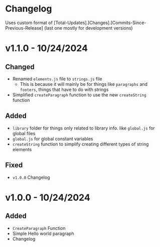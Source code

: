 # Changelog
Uses custom format of
[Total-Updates].[Changes].[Commits-Since-Previous-Release]
(last one mostly for development versions)

# v1.1.0 - 10/24/2024
## Changed
- Renamed `elements.js` file to `strings.js` file
  - This is because it will mainly be for things like `paragraphs` and `footers`, things that have to do with strings
- Simplified `createParagraph` function to use the new `createString` function
## Added
- `library` folder for things only related to library info. like `global.js` for global files
- `global.js` for global constant variables
- `createString` function to simplify creating different types of string elements
## Fixed
- `v1.0.0` Changelog

# v1.0.0 - 10/24/2024
## Added
- `CreateParagraph` Function
- Simple Hello world paragraph
- Changelog